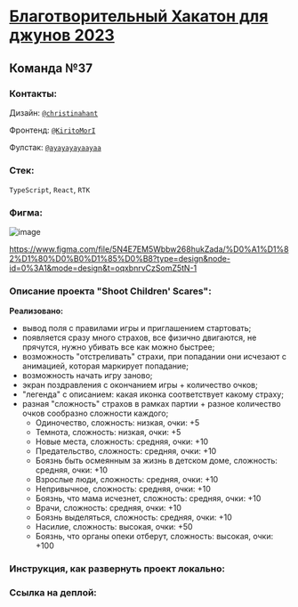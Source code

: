 # [Благотворительный Хакатон для джунов 2023](https://jun-hackaton-landing.vercel.app/)

## Команда №37

### Контакты:

Дизайн: [`@christinahant`](https://t.me/christinahant)

Фронтенд: [`@KiritoMorI`](https://t.me/KiritoMorI)

Фулстак: [`@ayayayayaayaa`](https://t.me/ayayayayaayaa)

### Стек:
`TypeScript`, `React`, `RTK`

### Фигма:
![image](https://github.com/eeershov/j-hack-team37/assets/150457630/3c3e841c-e1c9-4177-ab60-86c76d5bfd2a)

https://www.figma.com/file/5N4E7EM5Wbbw268hukZada/%D0%A1%D1%82%D1%80%D0%B0%D1%85%D0%B8?type=design&node-id=0%3A1&mode=design&t=oqxbnrvCzSomZ5tN-1

### Описание проекта **"Shoot Children' Scares"**:

**Реализовано:**
- вывод поля с правилами игры и приглашением стартовать;
- появляется сразу много страхов, все физично двигаются, не прячутся, нужно убивать все как можно быстрее;
- возможность "отстреливать" страхи, при попадании они исчезают с анимацией, которая маркирует попадание;
- возможность начать игру заново;
- экран поздравления с окончанием игры + количество очков;
- "легенда" с описанием: какая иконка соответствует какому страху;
- разная "сложность" страхов в рамках партии + разное количество очков сообразно сложности каждого;
  - Одиночество, сложность: низкая, очки: +5
  - Темнота, сложность: низкая, очки: +5
  - Новые места, сложность: средняя, очки: +10
  - Предательство, сложность: средняя, очки: +10
  - Боязнь быть осмеянным за жизнь в детском доме, сложность: средняя, очки: +10
  - Взрослые люди, сложность: средняя, очки: +10
  - Непривычное, сложность: средняя, очки: +10
  - Боязнь, что мама исчезнет, сложность: средняя, очки: +10
  - Врачи, сложность: средняя, очки: +10
  - Боязнь выделяться, сложность: средняя, очки: +10
  - Насилие, сложность: высокая, очки: +50
  - Боязнь, что органы опеки отберут, сложность: высокая, очки: +100

### Инструкция, как развернуть проект локально:

### Ссылка на деплой:
